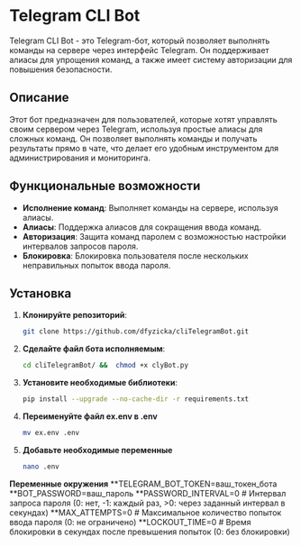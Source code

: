 # Telegram CLI Bot

Telegram CLI Bot - это Telegram-бот, который позволяет выполнять команды на сервере через интерфейс Telegram. Он поддерживает алиасы для упрощения команд, а также имеет систему авторизации для повышения безопасности.

## Описание

Этот бот предназначен для пользователей, которые хотят управлять своим сервером через Telegram, используя простые алиасы для сложных команд. Он позволяет выполнять команды и получать результаты прямо в чате, что делает его удобным инструментом для администрирования и мониторинга.

## Функциональные возможности

- **Исполнение команд**: Выполняет команды на сервере, используя алиасы.
- **Алиасы**: Поддержка алиасов для сокращения ввода команд.
- **Авторизация**: Защита команд паролем с возможностью настройки интервалов запросов пароля.
- **Блокировка**: Блокировка пользователя после нескольких неправильных попыток ввода пароля.

## Установка

1. **Клонируйте репозиторий**:
   ```bash
   git clone https://github.com/dfyzicka/cliTelegramBot.git
2. **Сделайте файл бота исполняемым**:   
   ```bash
   cd cliTelegramBot/ &&  chmod +x clyBot.py
3. **Установите необходимые библиотеки**:
   ```bash
   pip install --upgrade --no-cache-dir -r requirements.txt
4. **Переименуйте файл ex.env в .env** 
   ```bash
   mv ex.env .env
5. **Добавьте необходимые переменные**
   ```bash
   nano .env

**Переменные окружения**
**TELEGRAM_BOT_TOKEN=ваш_токен_бота
**BOT_PASSWORD=ваш_пароль
**PASSWORD_INTERVAL=0  # Интервал запроса пароля (0: нет, -1: каждый раз, >0: через заданный интервал в секундах)
**MAX_ATTEMPTS=0       # Максимальное количество попыток ввода пароля (0: не ограничено)
**LOCKOUT_TIME=0       # Время блокировки в секундах после превышения попыток (0: без блокировки)


